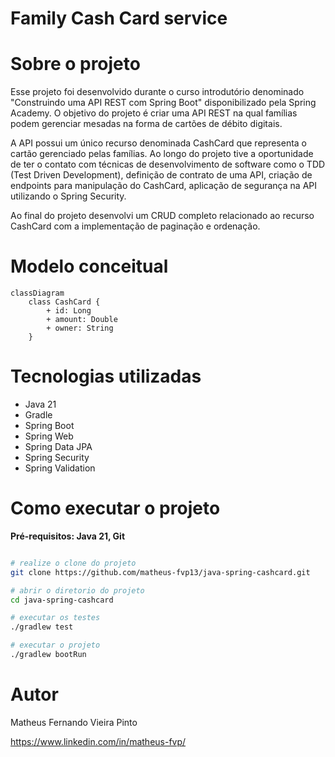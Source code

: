 # Family Cash Card service

# Sobre o projeto
Esse projeto foi desenvolvido durante o curso introdutório denominado "Construindo uma API REST com Spring Boot" disponibilizado pela Spring Academy. O objetivo do projeto é criar uma API REST na qual famílias podem gerenciar mesadas na forma de cartões de débito digitais.

A API possui um único recurso denominada CashCard que representa o cartão gerenciado pelas famílias. Ao longo do projeto tive a oportunidade de ter o contato com técnicas de desenvolvimento de software como o TDD (Test Driven Development), definição de contrato de uma API, criação de endpoints para manipulação do CashCard, aplicação de segurança na API utilizando o Spring Security.

Ao final do projeto desenvolvi um CRUD completo relacionado ao recurso CashCard com a implementação de paginação e ordenação.

# Modelo conceitual 
```mermaid
classDiagram
    class CashCard {
        + id: Long
        + amount: Double
        + owner: String
    }
```

# Tecnologias utilizadas 
- Java 21
- Gradle
- Spring Boot
- Spring Web
- Spring Data JPA
- Spring Security
- Spring Validation

# Como executar o projeto
**Pré-requisitos: Java 21, Git**

```bash

# realize o clone do projeto
git clone https://github.com/matheus-fvp13/java-spring-cashcard.git

# abrir o diretorio do projeto
cd java-spring-cashcard

# executar os testes
./gradlew test

# executar o projeto
./gradlew bootRun

```

# Autor
Matheus Fernando Vieira Pinto

https://www.linkedin.com/in/matheus-fvp/

